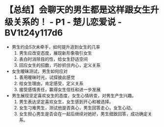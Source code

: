 # 【总结】会聊天的男生都是这样跟女生升级关系的！ - P1 - 楚儿恋爱说 - BV1t24y117d6

-   男生约会5次未牵手，如何提升追到女生的几率
    1.  男生应改变态度，展现新形象吸引女生
    2.  表白时消除目的性，给女生舒适空间
    3.  回应女生的招数，巧妙抓住内心，定义关系
-   女生暧昧测试，男生如何应对
    1.  善用暧昧时光，试探彼此感觉
    2.  给女生理由，肯定感受，定义关系
    3.  接受感情责任，赢得女生信任和进一步发展
-   男生展现坚定喜欢女生的态度，女生心情转变，对男生产生兴趣。
    1.  男生表达坚定喜欢女生，女生感到开心和被选择。
    2.  女生刁难男生，测试他是否真心，男生回答走心，女生心动。
    3.  女生担心男生是否会在一起后继续对她好，男生细致回答，成功确定关系。